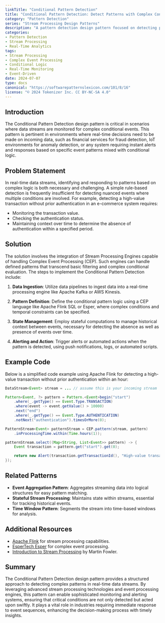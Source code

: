 ```yaml
---
linkTitle: "Conditional Pattern Detection"
title: "Conditional Pattern Detection: Detect Patterns with Complex Conditional Logic"
category: "Pattern Detection"
series: "Stream Processing Design Patterns"
description: "A pattern detection design pattern focused on detecting patterns based on complex conditional logic within data streams, such as identifying high-value transactions that occur without prior authentication within a given time frame."
categories:
- Pattern Detection
- Stream Processing
- Real-Time Analytics
tags:
- Stream Processing
- Complex Event Processing
- Conditional Logic
- Real-Time Monitoring
- Event-Driven
date: 2024-07-07
type: docs
canonical: "https://softwarepatternslexicon.com/101/8/16"
license: "© 2024 Tokenizer Inc. CC BY-NC-SA 4.0"
---
```


## Introduction

The Conditional Pattern Detection design pattern is critical in scenarios where data streams are monitored for complex conditional events. This pattern is pertinent in environments where real-time decisions need to be made on incoming data, such as financial services for fraud detection, IoT environments for anomaly detection, or any system requiring instant alerts and responses based on specific event patterns mixed with conditional logic.

## Problem Statement

In real-time data streams, identifying and responding to patterns based on complex logic is both necessary and challenging. A simple rule-based detection is frequently insufficient for detecting nuanced events where multiple conditions are involved. For example, detecting a high-value transaction without prior authentication in an e-commerce system requires:

- Monitoring the transaction value.
- Checking the authentication status.
- Maintaining context over time to determine the absence of authentication within a specified period.

## Solution

The solution involves the integration of Stream Processing Engines capable of handling Complex Event Processing (CEP). Such engines can handle defined patterns that transcend basic filtering and complex conditional evaluation. The steps to implement the Conditional Pattern Detection include:

1. **Data Ingestion**: Utilize data pipelines to ingest data into a real-time processing engine like Apache Kafka or AWS Kinesis.
   
2. **Pattern Definition**: Define the conditional pattern logic using a CEP language like Apache Flink SQL or Esper, where complex conditions and temporal constraints can be specified.

3. **State Management**: Employ stateful computations to manage historical context between events, necessary for detecting the absence as well as presence of events over time.

4. **Alerting and Action**: Trigger alerts or automated actions when the pattern is detected, using push notifications, logs, or automated scripts.

## Example Code

Below is a simplified code example using Apache Flink for detecting a high-value transaction without prior authentication within an hour:

```java
DataStream<Event> stream = ... // assume this is your incoming stream

Pattern<Event, ?> pattern = Pattern.<Event>begin("start")
    .where(_.getType() == Event.Type.TRANSACTION)
    .where(event -> event.getValue() > 10000)
    .next("end")
    .where(_.getType() == Event.Type.AUTHENTICATION)
    .notNext("authentication").timesOrMore(0);

PatternStream<Event> patternStream = CEP.pattern(stream, pattern)
    .inProcessingTime.within(Time.hours(1));

patternStream.select((Map<String, List<Event>> pattern) -> {
    Event transaction = pattern.get("start").get(0);

    return new Alert(transaction.getTransactionId(), "High-value transaction without authentication");
});
```

## Related Patterns

- **Event Aggregation Pattern**: Aggregates streaming data into logical structures for easy pattern matching.
- **Stateful Stream Processing**: Maintains state within streams, essential for tracking historical events.
- **Time Window Pattern**: Segments the stream into time-based windows for analysis.

## Additional Resources

- [Apache Flink](https://flink.apache.org/) for stream processing capabilities.
- [EsperTech Esper](http://www.espertech.com/esper/) for complex event processing.
- [Introduction to Stream Processing](https://martinfowler.com/articles/stream-processing.html) by Martin Fowler.

## Summary

The Conditional Pattern Detection design pattern provides a structured approach to detecting complex patterns in real-time data streams. By leveraging advanced stream processing technologies and event processing engines, this pattern can enable sophisticated monitoring and alerting systems, ensuring that critical conditions are not only detected but acted upon swiftly. It plays a vital role in industries requiring immediate response to event sequences, enhancing the decision-making process with timely insights.
